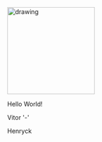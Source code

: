 <img src="https://i.imgur.com/rrNA1xO.png" alt="drawing" width="200"/>

Hello World!

Vitor '-' 

Henryck 
